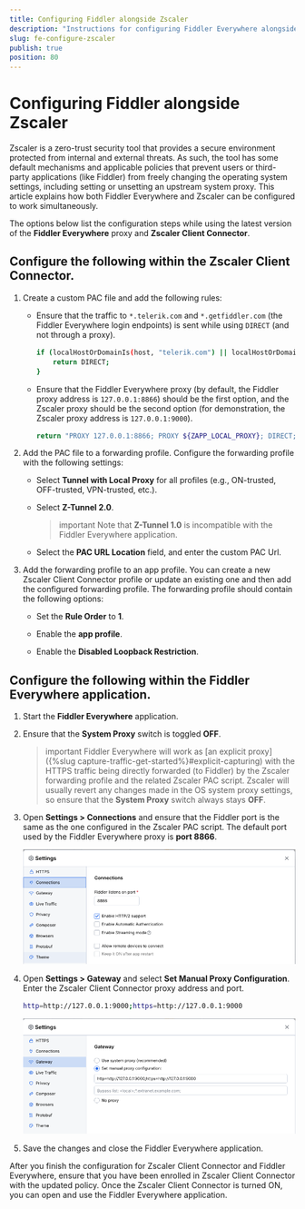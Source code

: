 ```yaml
---
title: Configuring Fiddler alongside Zscaler
description: "Instructions for configuring Fiddler Everywhere alongside Zscaler"
slug: fe-configure-zscaler
publish: true
position: 80
---
```


# Configuring Fiddler alongside Zscaler

Zscaler is a zero-trust security tool that provides a secure environment protected from internal and external threats. As such, the tool has some default mechanisms and applicable policies that prevent users or third-party applications (like Fiddler) from freely changing the operating system settings, including setting or unsetting an upstream system proxy. This article explains how both Fiddler Everywhere and Zscaler can be configured to work simultaneously.

The options below list the configuration steps while using the latest version of the **Fiddler Everywhere** proxy and **Zscaler Client Connector**.

## Configure the following within the **Zscaler Client Connector**.

1. Create a custom PAC file and add the following rules:

    - Ensure that the traffic to `*.telerik.com` and `*.getfiddler.com` (the Fiddler Everywhere login endpoints) is sent while using `DIRECT` (and not through a proxy).

        ```sh
        if (localHostOrDomainIs(host, "telerik.com") || localHostOrDomainIs(host, "getfiddler.com")) {
            return DIRECT;
        }
        ```

    - Ensure that the Fiddler Everywhere proxy (by default, the Fiddler proxy address is `127.0.0.1:8866`) should be the first option, and the Zscaler proxy should be the second option (for demonstration, the Zscaler proxy address is `127.0.0.1:9000`).

        ```sh
        return "PROXY 127.0.0.1:8866; PROXY ${ZAPP_LOCAL_PROXY}; DIRECT;";
        ```

1. Add the PAC file to a forwarding profile. Configure the forwarding profile with the following settings:

    - Select **Tunnel with Local Proxy** for all profiles (e.g., ON-trusted, OFF-trusted, VPN-trusted, etc.).

    - Select **Z-Tunnel 2.0**. 

        >important Note that **Z-Tunnel 1.0** is incompatible with the Fiddler Everywhere application.

    - Select the **PAC URL Location** field, and enter the custom PAC Url.

1. Add the forwarding profile to an app profile. You can create a new Zscaler Client Connector profile or update an existing one and then add the configured forwarding profile. The forwarding profile should contain the following options:

    - Set the **Rule Order** to **1**.

    - Enable the **app profile**.

    - Enable the **Disabled Loopback Restriction**.

## Configure the following within the **Fiddler Everywhere** application.

1. Start the **Fiddler Everywhere** application. 

1. Ensure that the **System Proxy** switch is toggled **OFF**.

    >important Fiddler Everywhere will work as [an explicit proxy]({%slug capture-traffic-get-started%}#explicit-capturing) with the HTTPS traffic being directly forwarded (to Fiddler) by the Zscaler forwarding profile and the related Zscaler PAC script. Zscaler will usually revert any changes made in the OS system proxy settings, so ensure that the **System Proxy** switch always stays **OFF**.

1. Open **Settings > Connections** and ensure that the Fiddler port is the same as the one configured in the Zscaler PAC script. The default port used by the Fiddler Everywhere proxy is **port 8866**.

    ![Fiddler proxy port](../images/security/fiddler-zscaler-fiddler-port.png)

1. Open **Settings > Gateway** and select **Set Manual Proxy Configuration**. Enter the Zscaler Client Connector proxy address and port.

    ```sh
    http=http://127.0.0.1:9000;https=http://127.0.0.1:9000
    ```

    ![Fiddler gateway and manual proxy configuration](../images/security/fiddler-zscaler-manual-proxy.png)

1. Save the changes and close the Fiddler Everywhere application.

After you finish the configuration for Zscaler Client Connector and Fiddler Everywhere, ensure that you have been enrolled in Zscaler Client Connector with the updated policy. Once the Zscaler Client Connector is turned ON, you can open and use the Fiddler Everywhere application.
